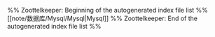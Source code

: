 %% Zoottelkeeper: Beginning of the autogenerated index file list  %%
 [[note/数据库/Mysql/Mysql|Mysql]]
%% Zoottelkeeper: End of the autogenerated index file list  %%
